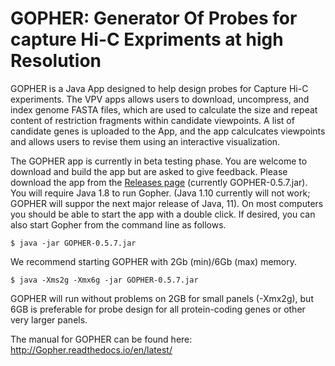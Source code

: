 # GOPHER: Generator Of Probes for capture Hi-C Expriments at high Resolution

GOPHER is a Java App designed to help design probes for Capture Hi-C experiments. 
The VPV apps allows users to download, uncompress, and index genome FASTA files, which are used to calculate the size and repeat content of restriction fragments within candidate viewpoints. A list of candidate genes is uploaded to the App, and the app calculcates viewpoints and allows users to revise them using an interactive visualization.

The GOPHER app is currently in beta testing phase. You are welcome to download and build the app but are asked to give feedback.
Please download the app from the [Releases page](https://github.com/TheJacksonLaboratory/Gopher/releases) (currently GOPHER-0.5.7.jar).
You will require Java 1.8 to run Gopher. (Java 1.10 currently will not work; GOPHER will suppor the next major release of Java, 11).
On most computers you should be able to start the app with a double click. If desired, you can
also start Gopher from the command line as follows.

```aidl
$ java -jar GOPHER-0.5.7.jar
```

We recommend starting GOPHER with 2Gb (min)/6Gb (max) memory.

```aidl
$ java -Xms2g -Xmx6g -jar GOPHER-0.5.7.jar
```

GOPHER will run without problems on 2GB for small panels (-Xmx2g), but 6GB is preferable for probe design
for all protein-coding genes or other very larger panels.

The manual for GOPHER can be found here: http://Gopher.readthedocs.io/en/latest/
